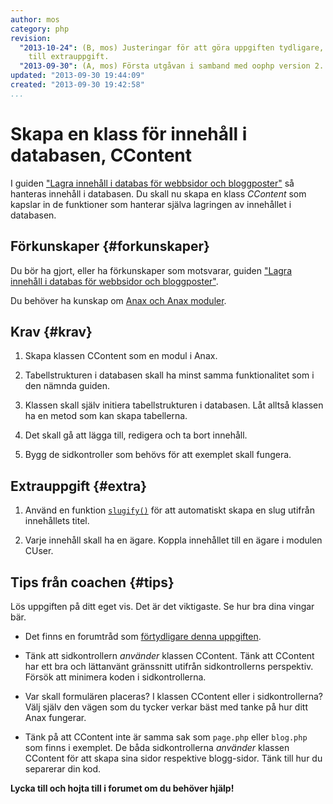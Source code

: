 ```yaml
---
author: mos
category: php
revision:
  "2013-10-24": (B, mos) Justeringar för att göra uppgiften tydligare, flyttade CUser
    till extrauppgift.
  "2013-09-30": (A, mos) Första utgåvan i samband med oophp version 2.
updated: "2013-09-30 19:44:09"
created: "2013-09-30 19:42:58"
...
```

Skapa en klass för innehåll i databasen, CContent
==================================

I guiden ["Lagra innehåll i databas för webbsidor och bloggposter"](kunskap/lagra-innehall-i-databas-for-webbsidor-och-bloggposter) så hanteras innehåll i databasen. Du skall nu skapa en klass *CContent* som kapslar in de funktioner som hanterar själva lagringen av innehållet i databasen.

<!--more-->



Förkunskaper {#forkunskaper}
-----------------------

Du bör ha gjort, eller ha förkunskaper som motsvarar, guiden ["Lagra innehåll i databas för webbsidor och bloggposter"](kunskap/lagra-innehall-i-databas-for-webbsidor-och-bloggposter). 

Du behöver ha kunskap om [Anax och Anax moduler](kunskap/anax-en-hallbar-struktur-for-dina-webbapplikationer).



Krav {#krav}
-----------------------

1. Skapa klassen CContent som en modul i Anax. 

2. Tabellstrukturen i databasen skall ha minst samma funktionalitet som i den nämnda guiden.

3. Klassen skall själv initiera tabellstrukturen i databasen. Låt alltså klassen ha en metod som kan skapa tabellerna.

4. Det skall gå att lägga till, redigera och ta bort innehåll.

5. Bygg de sidkontroller som behövs för att exemplet skall fungera. 




Extrauppgift {#extra}
-----------------------

1. Använd en funktion [`slugify()`](coachen/gor-en-lasbar-url-med-slugify) för att automatiskt skapa en slug utifrån innehållets titel.

2. Varje innehåll skall ha en ägare. Koppla innehållet till en ägare i modulen CUser.



Tips från coachen {#tips}
-----------------------

Lös uppgiften på ditt eget vis. Det är det viktigaste. Se hur bra dina vingar bär.

* Det finns en forumtråd som [förtydligare denna uppgiften](t/1680).

* Tänk att sidkontrollern *använder* klassen CContent. Tänk att CContent har ett bra och lättanvänt gränssnitt utifrån sidkontrollerns perspektiv. Försök att minimera koden i sidkontrollerna.

* Var skall formulären placeras? I klassen CContent eller i sidkontrollerna? Välj själv den vägen som du tycker verkar bäst med tanke på hur ditt Anax fungerar.

* Tänk på att CContent inte är samma sak som `page.php` eller `blog.php` som finns i exemplet. De båda sidkontrollerna *använder* klassen CContent för att skapa sina sidor respektive blogg-sidor. Tänk till hur du separerar din kod.

**Lycka till och hojta till i forumet om du behöver hjälp!**




